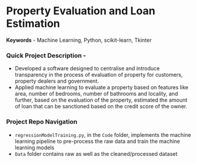 # Property Evaluation and Loan Estimation

**Keywords** - Machine Learning, Python, scikit-learn, Tkinter

### Quick Project Description -
  - Developed a software designed to centralise and introduce transparency in the process of evaluation of property for customers, property dealers and government.
  - Applied machine learning to evaluate a property based on features like area, number of bedrooms, number of bathrooms and locality, and further, based on the evaluation of the property, estimated the amount of loan that can be sanctioned based on the credit score of the owner.


### Project Repo Navigation
  - `regressionModelTraining.py`, in the `Code` folder, implements the machine learning pipeline to pre-process the raw data and train the machine learning models
  - `Data` folder contains raw as well as the cleaned/processed dataset
